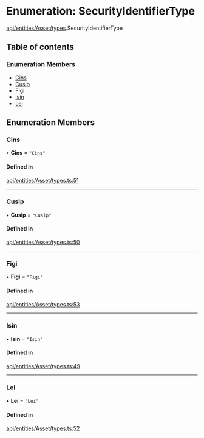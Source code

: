 # Enumeration: SecurityIdentifierType

[api/entities/Asset/types](../wiki/api.entities.Asset.types).SecurityIdentifierType

## Table of contents

### Enumeration Members

- [Cins](../wiki/api.entities.Asset.types.SecurityIdentifierType#cins)
- [Cusip](../wiki/api.entities.Asset.types.SecurityIdentifierType#cusip)
- [Figi](../wiki/api.entities.Asset.types.SecurityIdentifierType#figi)
- [Isin](../wiki/api.entities.Asset.types.SecurityIdentifierType#isin)
- [Lei](../wiki/api.entities.Asset.types.SecurityIdentifierType#lei)

## Enumeration Members

### Cins

• **Cins** = ``"Cins"``

#### Defined in

[api/entities/Asset/types.ts:51](https://github.com/PolymeshAssociation/polymesh-sdk/blob/8a9e72221/src/api/entities/Asset/types.ts#L51)

___

### Cusip

• **Cusip** = ``"Cusip"``

#### Defined in

[api/entities/Asset/types.ts:50](https://github.com/PolymeshAssociation/polymesh-sdk/blob/8a9e72221/src/api/entities/Asset/types.ts#L50)

___

### Figi

• **Figi** = ``"Figi"``

#### Defined in

[api/entities/Asset/types.ts:53](https://github.com/PolymeshAssociation/polymesh-sdk/blob/8a9e72221/src/api/entities/Asset/types.ts#L53)

___

### Isin

• **Isin** = ``"Isin"``

#### Defined in

[api/entities/Asset/types.ts:49](https://github.com/PolymeshAssociation/polymesh-sdk/blob/8a9e72221/src/api/entities/Asset/types.ts#L49)

___

### Lei

• **Lei** = ``"Lei"``

#### Defined in

[api/entities/Asset/types.ts:52](https://github.com/PolymeshAssociation/polymesh-sdk/blob/8a9e72221/src/api/entities/Asset/types.ts#L52)
